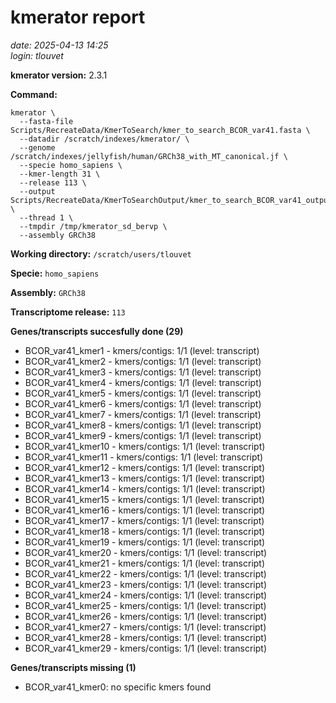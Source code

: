 # kmerator report
*date: 2025-04-13 14:25*  
*login: tlouvet*

**kmerator version:** 2.3.1

**Command:**

```
kmerator \
  --fasta-file Scripts/RecreateData/KmerToSearch/kmer_to_search_BCOR_var41.fasta \
  --datadir /scratch/indexes/kmerator/ \
  --genome /scratch/indexes/jellyfish/human/GRCh38_with_MT_canonical.jf \
  --specie homo_sapiens \
  --kmer-length 31 \
  --release 113 \
  --output Scripts/RecreateData/KmerToSearchOutput/kmer_to_search_BCOR_var41_output \
  --thread 1 \
  --tmpdir /tmp/kmerator_sd_bervp \
  --assembly GRCh38
```

**Working directory:** `/scratch/users/tlouvet`

**Specie:** `homo_sapiens`

**Assembly:** `GRCh38`

**Transcriptome release:** `113`

**Genes/transcripts succesfully done (29)**

- BCOR_var41_kmer1 - kmers/contigs: 1/1 (level: transcript)
- BCOR_var41_kmer2 - kmers/contigs: 1/1 (level: transcript)
- BCOR_var41_kmer3 - kmers/contigs: 1/1 (level: transcript)
- BCOR_var41_kmer4 - kmers/contigs: 1/1 (level: transcript)
- BCOR_var41_kmer5 - kmers/contigs: 1/1 (level: transcript)
- BCOR_var41_kmer6 - kmers/contigs: 1/1 (level: transcript)
- BCOR_var41_kmer7 - kmers/contigs: 1/1 (level: transcript)
- BCOR_var41_kmer8 - kmers/contigs: 1/1 (level: transcript)
- BCOR_var41_kmer9 - kmers/contigs: 1/1 (level: transcript)
- BCOR_var41_kmer10 - kmers/contigs: 1/1 (level: transcript)
- BCOR_var41_kmer11 - kmers/contigs: 1/1 (level: transcript)
- BCOR_var41_kmer12 - kmers/contigs: 1/1 (level: transcript)
- BCOR_var41_kmer13 - kmers/contigs: 1/1 (level: transcript)
- BCOR_var41_kmer14 - kmers/contigs: 1/1 (level: transcript)
- BCOR_var41_kmer15 - kmers/contigs: 1/1 (level: transcript)
- BCOR_var41_kmer16 - kmers/contigs: 1/1 (level: transcript)
- BCOR_var41_kmer17 - kmers/contigs: 1/1 (level: transcript)
- BCOR_var41_kmer18 - kmers/contigs: 1/1 (level: transcript)
- BCOR_var41_kmer19 - kmers/contigs: 1/1 (level: transcript)
- BCOR_var41_kmer20 - kmers/contigs: 1/1 (level: transcript)
- BCOR_var41_kmer21 - kmers/contigs: 1/1 (level: transcript)
- BCOR_var41_kmer22 - kmers/contigs: 1/1 (level: transcript)
- BCOR_var41_kmer23 - kmers/contigs: 1/1 (level: transcript)
- BCOR_var41_kmer24 - kmers/contigs: 1/1 (level: transcript)
- BCOR_var41_kmer25 - kmers/contigs: 1/1 (level: transcript)
- BCOR_var41_kmer26 - kmers/contigs: 1/1 (level: transcript)
- BCOR_var41_kmer27 - kmers/contigs: 1/1 (level: transcript)
- BCOR_var41_kmer28 - kmers/contigs: 1/1 (level: transcript)
- BCOR_var41_kmer29 - kmers/contigs: 1/1 (level: transcript)


**Genes/transcripts missing (1)**

- BCOR_var41_kmer0: no specific kmers found

